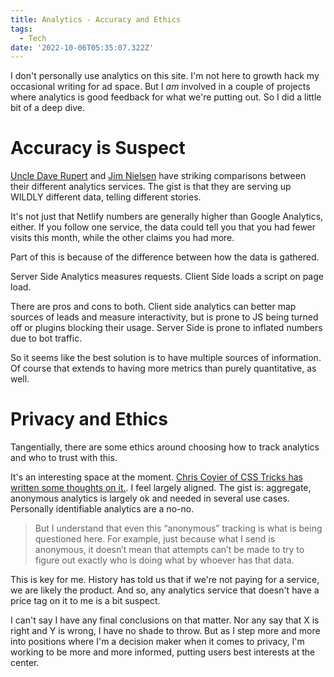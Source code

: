 ```yaml
---
title: Analytics - Accuracy and Ethics
tags:
  - Tech
date: '2022-10-06T05:35:07.322Z'
---
```


I don't personally use analytics on this site. I'm not here to growth hack my occasional writing for ad space. But I _am_ involved in a couple of projects where analytics is good feedback for what we're putting out. So I did a little bit of a deep dive.

# Accuracy is Suspect

[Uncle Dave Rupert](https://daverupert.com/2022/04/server-side-vs-client-side-analytics/) and [Jim Nielsen](https://blog.jim-nielsen.com/2020/google-vs-netlify-analytics/) have striking comparisons between their different analytics services. The gist is that they are serving up WILDLY different data, telling different stories.

It's not just that Netlify numbers are generally higher than Google Analytics, either. If you follow one service, the data could tell you that you had fewer visits this month, while the other claims you had more.

Part of this is because of the difference between how the data is gathered.

Server Side Analytics measures requests. Client Side loads a script on page load.

There are pros and cons to both. Client side analytics can better map sources of leads and measure interactivity, but is prone to JS being turned off or plugins blocking their usage. Server Side is prone to inflated numbers due to bot traffic.

So it seems like the best solution is to have multiple sources of information. Of course that extends to having more metrics than purely quantitative, as well.

# Privacy and Ethics

Tangentially, there are some ethics around choosing how to track analytics and who to trust with this.

It's an interesting space at the moment. [Chris Coyier of CSS Tricks has written some thoughts on it.](https://css-tricks.com/on-user-tracking-and-industry-standards-on-privacy/). I feel largely aligned. The gist is: aggregate, anonymous analytics is largely ok and needed in several use cases. Personally identifiable analytics are a no-no.

> But I understand that even this “anonymous” tracking is what is being questioned here. For example, just because what I send is anonymous, it doesn’t mean that attempts can’t be made to try to figure out exactly who is doing what by whoever has that data.

This is key for me. History has told us that if we're not paying for a service, we are likely the product. And so, any analytics service that doesn't have a price tag on it to me is a bit suspect.

I can't say I have any final conclusions on that matter. Nor any say that X is right and Y is wrong, I have no shade to throw. But as I step more and more into positions where I'm a decision maker when it comes to privacy, I'm working to be more and more informed, putting users best interests at the center.
